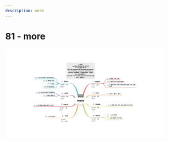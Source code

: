 ```yaml
---
description: more
---
```


# 81 - more



![Image text](https://raw.githubusercontent.com/rulinma/ai-word/master/images/81-more.jpg)


